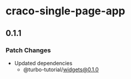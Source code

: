 # craco-single-page-app

## 0.1.1
### Patch Changes

- Updated dependencies
  - @turbo-tutorial/widgets@0.1.0
